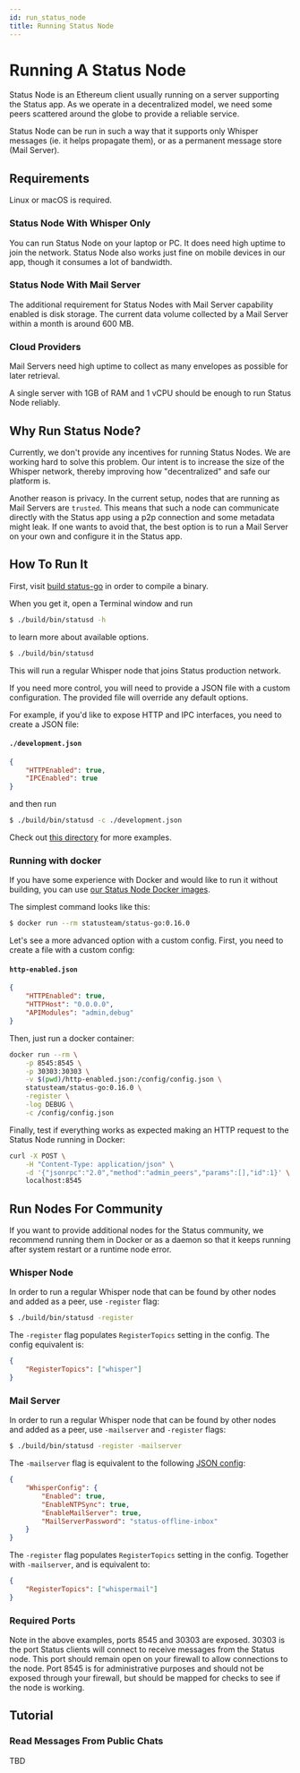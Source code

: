 ```yaml
---
id: run_status_node
title: Running Status Node
---
```


# Running A Status Node

Status Node is an Ethereum client usually running on a server supporting the Status app. As we operate in a decentralized model, we need some peers scattered around the globe to provide a reliable service.

Status Node can be run in such a way that it supports only Whisper messages (ie. it helps propagate them), or as a permanent message store (Mail Server).

## Requirements

Linux or macOS is required.

### Status Node With Whisper Only

You can run Status Node on your laptop or PC. It does need high uptime to join the network. Status Node also works just fine on mobile devices in our app, though it consumes a lot of bandwidth.

### Status Node With Mail Server

The additional requirement for Status Nodes with Mail Server capability enabled is disk storage. The current data volume collected by a Mail Server within a month is around 600 MB.

### Cloud Providers

Mail Servers need high uptime to collect as many envelopes as possible for later retrieval.

A single server with 1GB of RAM and 1 vCPU should be enough to run Status Node reliably.

## Why Run Status Node?

Currently, we don't provide any incentives for running Status Nodes. We are working hard to solve this problem. Our intent is to increase the size of the Whisper network, thereby improving how "decentralized" and safe our platform is.

Another reason is privacy. In the current setup, nodes that are running as Mail Servers are `trusted`. This means that such a node can communicate directly with the Status app using a p2p connection and some metadata might leak. If one wants to avoid that, the best option is to run a Mail Server on your own and configure it in the Status app.

## How To Run It

First, visit [build status-go](/build_status/status_go.html) in order to compile a binary.

When you get it, open a Terminal window and run
```bash
$ ./build/bin/statusd -h
```
to learn more about available options.

```bash
$ ./build/bin/statusd
```
This will run a regular Whisper node that joins Status production network.

If you need more control, you will need to provide a JSON file with a custom configuration. The provided file will override any default options.

For example, if you'd like to expose HTTP and IPC interfaces, you need to create a JSON file:

#### `./development.json`
```json
{
    "HTTPEnabled": true,
    "IPCEnabled": true
}
```

and then run

```bash
$ ./build/bin/statusd -c ./development.json
```

Check out [this directory](https://github.com/status-im/status-go/tree/develop/config/cli) for more examples.

### Running with docker

If you have some experience with Docker and would like to run it without building, you can use [our Status Node Docker images](https://hub.docker.com/r/statusteam/status-go/).

The simplest command looks like this:

```bash
$ docker run --rm statusteam/status-go:0.16.0
```

Let's see a more advanced option with a custom config. First, you need to create a file with a custom config:

#### `http-enabled.json`
```json
{
    "HTTPEnabled": true,
    "HTTPHost": "0.0.0.0",
    "APIModules": "admin,debug"
}
```

Then, just run a docker container:

```bash
docker run --rm \
    -p 8545:8545 \
    -p 30303:30303 \
    -v $(pwd)/http-enabled.json:/config/config.json \
    statusteam/status-go:0.16.0 \
    -register \
    -log DEBUG \
    -c /config/config.json
```

Finally, test if everything works as expected making an HTTP request to the Status Node running in Docker:

```bash
curl -X POST \
    -H "Content-Type: application/json" \
    -d '{"jsonrpc":"2.0","method":"admin_peers","params":[],"id":1}' \
    localhost:8545
```

## Run Nodes For Community

If you want to provide additional nodes for the Status community, we recommend running them in Docker or as a daemon so that it keeps running after system restart or a runtime node error.

### Whisper Node

In order to run a regular Whisper node that can be found by other nodes and added as a peer, use `-register` flag:

```bash
$ ./build/bin/statusd -register
```

The `-register` flag populates `RegisterTopics` setting in the config. The config equivalent is:
```json
{
    "RegisterTopics": ["whisper"]
}
```

### Mail Server

In order to run a regular Whisper node that can be found by other nodes and added as a peer, use `-mailserver` and `-register` flags:

```bash
$ ./build/bin/statusd -register -mailserver
```

The `-mailserver` flag is equivalent to the following [JSON config](https://github.com/status-im/status-go/blob/develop/config/cli/mailserver-enabled.json):
```json
{
    "WhisperConfig": {
        "Enabled": true,
        "EnableNTPSync": true,
        "EnableMailServer": true,
        "MailServerPassword": "status-offline-inbox"
    }
}
```

The `-register` flag populates `RegisterTopics` setting in the config. Together with `-mailserver`, and is equivalent to:
```json
{
    "RegisterTopics": ["whispermail"]
}
```

### Required Ports

Note in the above examples, ports 8545 and 30303 are exposed. 30303 is the port Status clients will connect to receive messages from the Status node. This port should remain open on your firewall to allow connections to the node. Port 8545 is for administrative purposes and should not be exposed through your firewall, but should be mapped for checks to see if the node is working.

## Tutorial

### Read Messages From Public Chats

TBD
